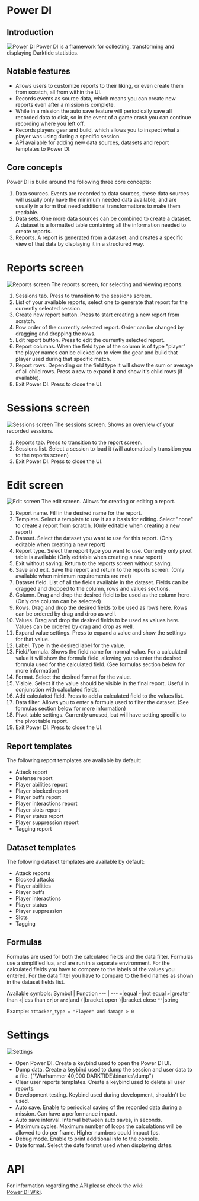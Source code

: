 # Power DI
## Introduction
![Power DI](https://i.imgur.com/dMMECKK.png "Power DI")
Power DI is a framework for collecting, transforming and displaying Darktide statistics.

## Notable features
* Allows users to customize reports to their liking, or even create them from scratch, all from within the UI.
* Records events as source data, which means you can create new reports even after a mission is complete.
* While in a mission the auto save feature will periodically save all recorded data to disk, so in the event of a game crash you can continue recording where you left off.
* Records players gear and build, which allows you to inspect what a player was using during a specific session.
* API available for adding new data sources, datasets and report templates to Power DI.

## Core concepts
Power DI is build around the following three core concepts:
1. Data sources. Events are recorded to data sources, these data sources will usually only have the minimum needed data available, and are usually in a form that need additional transformations to make them readable.
2. Data sets. One more data sources can be combined to create a dataset. A dataset is a formatted table containing all the information needed to create reports.
3. Reports. A report is generated from a dataset, and creates a specific view of that data by displaying it in a structured way.

# Reports screen
![Reports screen](https://i.imgur.com/xS1P0Nw.png "Reports screen")
The reports screen, for selecting and viewing reports. 

1. Sessions tab. Press to transition to the sessions screen.
2. List of your available reports, select one to generate that report for the currently selected session.
3. Create new report button. Press to start creating a new report from scratch.
4. Row order of the currently selected report. Order can be changed by dragging and dropping the rows.
5. Edit report button. Press to edit the currently selected report.
6. Report columns. When the field type of the column is of type "player" the player names can be clicked on to view the gear and build that player used during that specific match.
7. Report rows. Depending on the field type it will show the sum or average of all child rows. Press a row to expand it and show it's child rows (if available).
8. Exit Power DI. Press to close the UI.

# Sessions screen
![Sessions screen](https://i.imgur.com/yCNzJC5.png "Sessions screen")
The sessions screen. Shows an overview of your recorded sessions.

1. Reports tab. Press to transition to the report screen.
2. Sessions list. Select a session to load it (will automatically transition you to the reports screen)
3. Exit Power DI. Press to close the UI.

# Edit screen
![Edit screen](https://i.imgur.com/BzzdjD3.png "Edit screen")
The edit screen. Allows for creating or editing a report.

1. Report name. Fill in the desired name for the report.
2. Template. Select a template to use it as a basis for editing. Select "none" to create a report from scratch. (Only editable when creating a new report)
3. Dataset. Select the dataset you want to use for this report. (Only editable when creating a new report)
4. Report type. Select the report type you want to use. Currently only pivot table is available (Only editable when creating a new report) 
5. Exit without saving. Return to the reports screen without saving.
6. Save and exit. Save the report and return to the reports screen. (Only available when minimum requirements are met)
7. Dataset field. List of all the fields available in the dataset. Fields can be dragged and dropped to the column, rows and values sections.
8. Column. Drag and drop the desired field to be used as the column here. (Only one column can be selected)
9. Rows. Drag and drop the desired fields to be used as rows here. Rows can be ordered by drag and drop as well.
10. Values. Drag and drop the desired fields to be used as values here. Values can be ordered by drag and drop as well.
11. Expand value settings. Press to expand a value and show the settings for that value.
12. Label. Type in the desired label for the value.
13. Field/formula. Shows the field name for normal value. For a calculated value it will show the formula field, allowing you to enter the desired formula used for the calculated field. (See formulas section below for more information)
14. Format. Select the desired format for the value.
15. Visible. Select if the value should be visible in the final report. Useful in conjunction with calculated fields.
16. Add calculated field. Press to add a calculated field to the values list.
17. Data filter. Allows you to enter a formula used to filter the dataset. (See formulas section below for more information)
18. Pivot table settings. Currently unused, but will have setting specific to the pivot table report.
19. Exit Power DI. Press to close the UI.

## Report templates
The following report templates are available by default:
* Attack report
* Defense report
* Player abilities report
* Player blocked report
* Player buffs report
* Player interactions report
* Player slots report
* Player status report
* Player suppression report
* Tagging report

## Dataset templates
The following dataset templates are available by default:
* Attack reports
* Blocked attacks
* Player abilities
* Player buffs
* Player interactions
* Player status
* Player suppression
* Slots
* Tagging

## Formulas
Formulas are used for both the calculated fields and the data filter. Formulas use a simplified lua, and are run in a separate environment. For the calculated fields you have to compare to the labels of the values you entered. For the data filter you have to compare to the field names as shown in the dataset fields list.

Available symbols:
Symbol | Function
 --- | ---
`=`|equal
`~`|not equal
`>`|greater than
`<`|less than 
`or`|or
`and`|and
`(`|bracket open
`)`|bracket close
`""`|string

Example:
`attacker_type = "Player" and damage > 0`

# Settings
![Settings](https://i.imgur.com/OGeBBM7.png "Settings")

* Open Power DI. Create a keybind used to open the Power DI UI.
* Dump data. Create a keybind used to dump the session and user data to a file. ("\Warhammer 40,000 DARKTIDE\binaries\dump")
* Clear user reports templates. Create a keybind used to delete all user reports.
* Development testing. Keybind used during development, shouldn't be used.
* Auto save. Enable to periodical saving of the recorded data during a mission. Can have a performance impact.
* Auto save interval. Interval between auto saves, in seconds.
* Maximum cycles. Maximum number of loops the calculations will be allowed to do per frame. Higher numbers could impact fps.
* Debug mode. Enable to print additional info to the console.
* Date format. Select the date format used when displaying dates.

# API
For information regarding the API please check the wiki:<br />
[Power DI Wiki](https://github.com/OvenProofMars/Power_DI/wiki/2.-API).